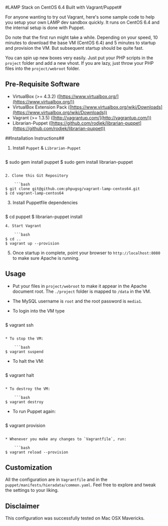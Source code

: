 #LAMP Stack on CentOS 6.4 Built with Vagrant/Puppet#

For anyone wanting to try out Vagrant, here's some sample code to help you setup your own LAMP dev sandbox quickly. It runs on CentOS 6.4 and the internal setup is done with Puppet.

Do note that the first run might take a while. Depending on your speed, 10 minutes to download the base VM (CentOS 6.4) and 5 minutes to startup and provision the VM. But subsequent startup should be quite fast.

You can spin up new boxes very easily. Just put your PHP scripts in the `project` folder and add a new vhost. If you are lazy, just throw your PHP files into the `project/webroot` folder.

## Pre-Requisite Software ##

* VirtualBox (>= 4.3.2) ([https://www.virtualbox.org/](https://www.virtualbox.org/))
* VirtualBox Extension Pack ([https://www.virtualbox.org/wiki/Downloads](https://www.virtualbox.org/wiki/Downloads))
* Vagrant (>= 1.3.5) ([http://vagrantup.com/](http://vagrantup.com/))
* Librarian-Puppet ([https://github.com/rodjek/librarian-puppet](https://github.com/rodjek/librarian-puppet))

##Installation Instructions##

1. Install `Puppet` & `Librarian-Puppet`

	```bash
$ sudo gem install puppet
$ sudo gem install librarian-puppet
```

2. Clone this Git Repository

	```bash
$ git clone git@github.com:phpugsg/vagrant-lamp-centos64.git
$ cd vagrant-lamp-centos64
```

3. Install Puppetfile dependencies

	```bash
$ cd puppet
$ librarian-puppet install
```
4. Start Vagrant

	```bash
$ cd ..
$ vagrant up --provision
```

5.  Once startup in complete, point your browser to `http://localhost:8080` to make sure Apache is running.


## Usage ##

* Put your files in `project/webroot` to make it appear in the Apache document root. The `./project` folder is mapped to `/data` in the VM.

* The MySQL username is `root` and the root password is `media1`.

* To login into the VM type

	```bash
$ vagrant ssh
```

* To stop the VM:

	```bash
$ vagrant suspend
```

* To halt the VM:

	```bash
$ vagrant halt
```

* To destroy the VM:

	```bash
$ vagrant destroy
```

* To run Puppet again:

	```bash
$ vagrant provision
```

* Whenever you make any changes to `Vagrantfile`, run:

	```bash
$ vagrant reload --provision
```

## Customization ##

All the configuration are in `Vagrantfile` and in the `puppet/manifests/hieradata/common.yaml`. Feel free to explore and tweak the settings to your liking.

## Disclaimer ##

This configuration was successfully tested on Mac OSX Mavericks.